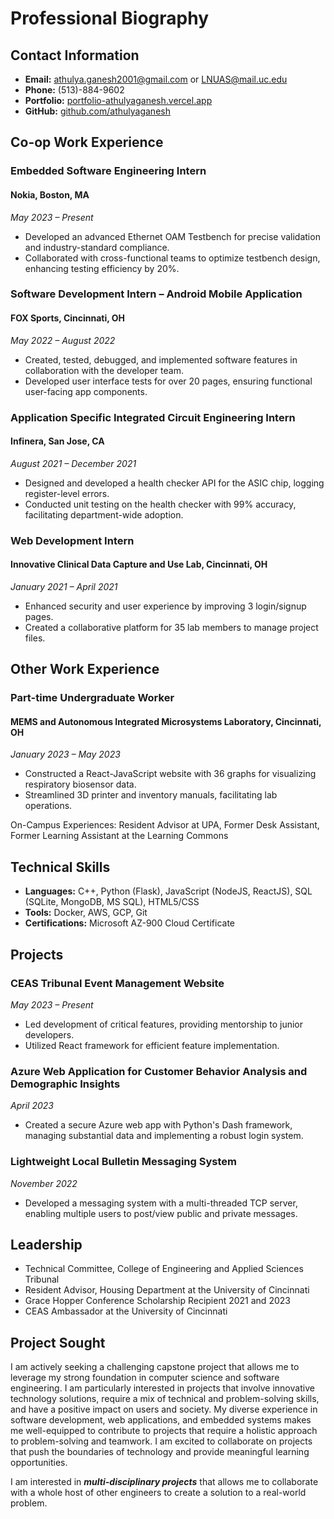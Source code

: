 # Professional Biography

## Contact Information

- **Email:** athulya.ganesh2001@gmail.com or LNUAS@mail.uc.edu
- **Phone:** (513)-884-9602
- **Portfolio:** [portfolio-athulyaganesh.vercel.app](https://portfolio-athulyaganesh.vercel.app)
- **GitHub:** [github.com/athulyaganesh](https://github.com/athulyaganesh)

## Co-op Work Experience

### Embedded Software Engineering Intern
#### Nokia, Boston, MA
*May 2023 – Present*

- Developed an advanced Ethernet OAM Testbench for precise validation and industry-standard compliance.
- Collaborated with cross-functional teams to optimize testbench design, enhancing testing efficiency by 20%.


### Software Development Intern – Android Mobile Application
#### FOX Sports, Cincinnati, OH
*May 2022 – August 2022*

- Created, tested, debugged, and implemented software features in collaboration with the developer team.
- Developed user interface tests for over 20 pages, ensuring functional user-facing app components.

### Application Specific Integrated Circuit Engineering Intern
#### Infinera, San Jose, CA
*August 2021 – December 2021*

- Designed and developed a health checker API for the ASIC chip, logging register-level errors.
- Conducted unit testing on the health checker with 99% accuracy, facilitating department-wide adoption.

### Web Development Intern
#### Innovative Clinical Data Capture and Use Lab, Cincinnati, OH
*January 2021 – April 2021*

- Enhanced security and user experience by improving 3 login/signup pages.
- Created a collaborative platform for 35 lab members to manage project files.

## Other Work Experience

### Part-time Undergraduate Worker
#### MEMS and Autonomous Integrated Microsystems Laboratory, Cincinnati, OH
*January 2023 – May 2023*

- Constructed a React-JavaScript website with 36 graphs for visualizing respiratory biosensor data.
- Streamlined 3D printer and inventory manuals, facilitating lab operations.

On-Campus Experiences: Resident Advisor at UPA, Former Desk Assistant, Former Learning Assistant at the Learning Commons

## Technical Skills

- **Languages:** C++, Python (Flask), JavaScript (NodeJS, ReactJS), SQL (SQLite, MongoDB, MS SQL), HTML5/CSS
- **Tools:** Docker, AWS, GCP, Git
- **Certifications:** Microsoft AZ-900 Cloud Certificate

## Projects

### CEAS Tribunal Event Management Website
*May 2023 – Present*

- Led development of critical features, providing mentorship to junior developers.
- Utilized React framework for efficient feature implementation.

### Azure Web Application for Customer Behavior Analysis and Demographic Insights
*April 2023*

- Created a secure Azure web app with Python's Dash framework, managing substantial data and implementing a robust login system.

### Lightweight Local Bulletin Messaging System
*November 2022*

- Developed a messaging system with a multi-threaded TCP server, enabling multiple users to post/view public and private messages.

## Leadership

- Technical Committee, College of Engineering and Applied Sciences Tribunal
- Resident Advisor, Housing Department at the University of Cincinnati
- Grace Hopper Conference Scholarship Recipient 2021 and 2023
- CEAS Ambassador at the University of Cincinnati

## Project Sought

I am actively seeking a challenging capstone project that allows me to leverage my strong foundation in computer science and software engineering. I am particularly interested in projects that involve innovative technology solutions, require a mix of technical and problem-solving skills, and have a positive impact on users and society. My diverse experience in software development, web applications, and embedded systems makes me well-equipped to contribute to projects that require a holistic approach to problem-solving and teamwork. I am excited to collaborate on projects that push the boundaries of technology and provide meaningful learning opportunities.

I am interested in _**multi-disciplinary projects**_ that allows me to collaborate with a whole host of other engineers to create a solution to a real-world problem. 

